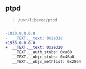 ## ptpd

> `/usr/libexec/ptpd`

```diff

-1930.0.0.0.0
-  __TEXT.__text: 0x2e31c
+1933.0.0.0.0
+  __TEXT.__text: 0x2e320
   __TEXT.__auth_stubs: 0xa60
   __TEXT.__objc_stubs: 0x46a0
   __TEXT.__objc_methlist: 0x2864

```

